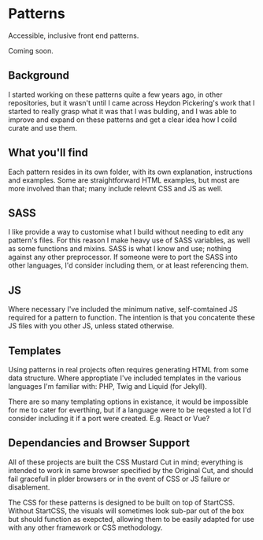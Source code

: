 Patterns
========

Accessible, inclusive front end patterns.

Coming soon.

Background
----------

I started working on these patterns quite a few years ago, in other repositories, but it wasn't until I came across Heydon Pickering's work that I started to really grasp what it was that I was bulding, and I was able to improve and expand on these patterns and get a clear idea how I coild curate and use them.


What you'll find
----------------

Each pattern resides in its own folder, with its own explanation, instructions and examples.
Some are straightforward HTML examples, but most are more involved than that; many include relevnt CSS and JS as well.

SASS
----

I like provide a way to customise what I build without needing to edit any pattern's files.
For this reason I make heavy use of SASS variables, as well as some functions and mixins.
SASS is what I know and use; nothing against any other preprocessor.
If someone were to port the SASS into other languages, I'd consider including them, or at least referencing them.

JS
--

Where necessary I've included the minimum native, self-comtained JS required for a pattern to function.
The intention is that you concatente these JS files with you other JS, unless stated otherwise.

Templates
---------

Using patterns in real projects often requires generating HTML from some data structure.
Where approptiate I've included templates in the various languages I'm familiar with: PHP, Twig and Liquid (for Jekyll).

There are so many templating options in existance, it would be impossible for me to cater for everthing, but if a language were to be reqested a lot I'd consider including it if a port were created. E.g. React or Vue?

Dependancies and Browser Support
--------------------------------

All of these projects are built the CSS Mustard Cut in mind; everything is intended to work in same browser specified by the Original Cut, and should fail gracefull in plder browsers or in the event of CSS or JS failure or disablement.

The CSS for these patterns is designed to be built on top of StartCSS. Without StartCSS, the visuals will sometimes look sub-par out of the box but should function as exepcted, allowing them to be easily adapted for use with any other framework or CSS methodology.
